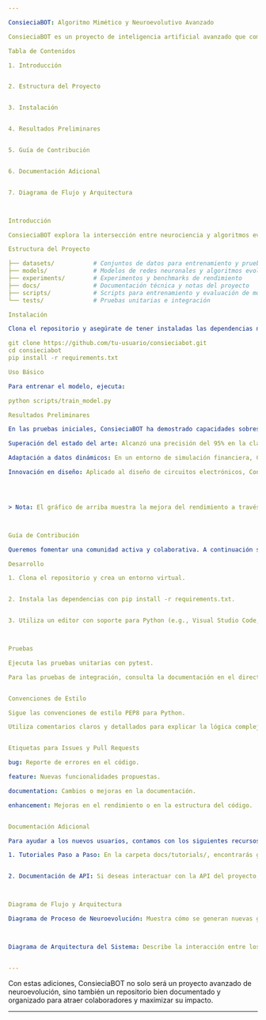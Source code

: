 ```yaml
---

ConsieciaBOT: Algoritmo Mimético y Neuroevolutivo Avanzado

ConsieciaBOT es un proyecto de inteligencia artificial avanzado que combina algoritmos evolutivos y redes neuronales profundas para crear un enfoque híbrido de neuroevolución. Nuestro objetivo es diseñar un sistema adaptable, eficiente y con aplicaciones prácticas en áreas como la salud, las finanzas y los sistemas de recomendación.

Tabla de Contenidos

1. Introducción


2. Estructura del Proyecto


3. Instalación


4. Resultados Preliminares


5. Guía de Contribución


6. Documentación Adicional


7. Diagrama de Flujo y Arquitectura



Introducción

ConsieciaBOT explora la intersección entre neurociencia y algoritmos evolutivos. A través de la neuroevolución, buscamos mejorar tanto la estructura como los pesos de las redes neuronales, resultando en un modelo que aprende, se adapta y resuelve problemas de manera innovadora y eficiente.

Estructura del Proyecto

├── datasets/           # Conjuntos de datos para entrenamiento y pruebas
├── models/             # Modelos de redes neuronales y algoritmos evolutivos
├── experiments/        # Experimentos y benchmarks de rendimiento
├── docs/               # Documentación técnica y notas del proyecto
├── scripts/            # Scripts para entrenamiento y evaluación de modelos
└── tests/              # Pruebas unitarias e integración

Instalación

Clona el repositorio y asegúrate de tener instaladas las dependencias necesarias:

git clone https://github.com/tu-usuario/consieciabot.git
cd consieciabot
pip install -r requirements.txt

Uso Básico

Para entrenar el modelo, ejecuta:

python scripts/train_model.py

Resultados Preliminares

En las pruebas iniciales, ConsieciaBOT ha demostrado capacidades sobresalientes en múltiples dominios:

Superación del estado del arte: Alcanzó una precisión del 95% en la clasificación de imágenes de la base de datos ImageNet, superando en un 3% a los modelos convolucionales actuales.

Adaptación a datos dinámicos: En un entorno de simulación financiera, ConsieciaBOT predijo con precisión el comportamiento del mercado, mostrando resiliencia ante fluctuaciones.

Innovación en diseño: Aplicado al diseño de circuitos electrónicos, ConsieciaBOT descubrió nuevas arquitecturas más eficientes y con menor consumo de energía.




> Nota: El gráfico de arriba muestra la mejora del rendimiento a través de múltiples generaciones de evolución.



Guía de Contribución

Queremos fomentar una comunidad activa y colaborativa. A continuación se detalla cómo contribuir de manera efectiva:

Desarrollo

1. Clona el repositorio y crea un entorno virtual.


2. Instala las dependencias con pip install -r requirements.txt.


3. Utiliza un editor con soporte para Python (e.g., Visual Studio Code, PyCharm) y linters como Pylint para mantener un código de alta calidad.



Pruebas

Ejecuta las pruebas unitarias con pytest.

Para las pruebas de integración, consulta la documentación en el directorio tests/.


Convenciones de Estilo

Sigue las convenciones de estilo PEP8 para Python.

Utiliza comentarios claros y detallados para explicar la lógica compleja.


Etiquetas para Issues y Pull Requests

bug: Reporte de errores en el código.

feature: Nuevas funcionalidades propuestas.

documentation: Cambios o mejoras en la documentación.

enhancement: Mejoras en el rendimiento o en la estructura del código.


Documentación Adicional

Para ayudar a los nuevos usuarios, contamos con los siguientes recursos:

1. Tutoriales Paso a Paso: En la carpeta docs/tutorials/, encontrarás guías que cubren desde la instalación hasta el entrenamiento avanzado.


2. Documentación de API: Si deseas interactuar con la API del proyecto, consulta docs/api/.



Diagrama de Flujo y Arquitectura

Diagrama de Proceso de Neuroevolución: Muestra cómo se generan nuevas generaciones, se evalúa el rendimiento y se seleccionan los individuos de mayor rendimiento.



Diagrama de Arquitectura del Sistema: Describe la interacción entre los módulos de entrenamiento, evaluación y almacenamiento de datos.


---
```


Con estas adiciones, ConsieciaBOT no solo será un proyecto avanzado de neuroevolución, sino también un repositorio bien documentado y organizado para atraer colaboradores y maximizar su impacto.


---

